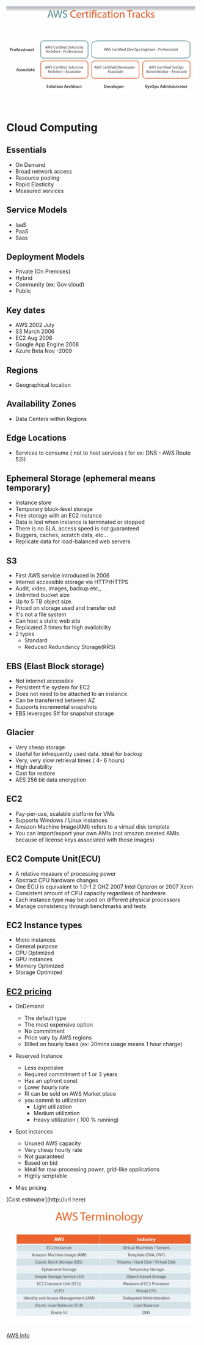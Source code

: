 ![Certification Tracks](https://github.com/sairamaj/awssolutionarchitectexam/blob/master/images/certificationtracks.png)

# Cloud Computing
## Essentials
* On Demand
* Broad network access
* Resource pooling
* Rapid Elasticity 
* Measured services

## Service Models
* IaaS
* PaaS
* Saas

## Deployment Models
* Private (On Premises)
* Hybrid
* Community (ex: Gov cloud)
* Public    

## Key dates
* AWS 2002 July
* S3 March 2006
* EC2 Aug 2006
* Google App Engine 2008
* Azure Beta Nov -2009

## Regions
* Geographical location
## Availability Zones
* Data Centers within Regions
## Edge Locations
* Services to consume ( not to host services ( for ex: DNS - AWS Route 53))

## Ephemeral Storage (ephemeral means temporary)
* Instance store
* Temporary block-level storage
* Free storage with an EC2 instance
* Data is lost when instance is terminated or stopped
* There is no SLA, access speed is not guaranteed
* Buggers, caches, scratch data, etc...
* Replicate data for load-balanced web servers

## S3
* First AWS service introduced in 2006
* Internet accessible storage via HTTP/HTTPS
* Audit, video, images, backup etc.,
* Unlimited bucket size
* Up to 5 TB object size.
* Priced on storage used and transfer out
* It's not a file system
* Can host a static web site
* Replicated 3 times for high availability
* 2 types
  * Standard
  * Reduced Redundancy Storage(RRS) 

## EBS (Elast Block  storage)
* Not internet accessible
* Persistent file system for EC2
* Does not need to be attached to an instance.
* Can be transferred between AZ
* Supports incremental snapshots
* EBS leverages S# for snapshot storage

## Glacier
* Very cheap storage
* Useful for infrequently used data. Ideal for backup
* Very, very slow retrieval times ( 4- 6 hours)
* High durability
* Cost for restore
* AES 256 bit data encryption
 
## EC2
* Pay-per-use, scalable platform for VMs
* Supports Windows / Linux instances
* Amazon Machine Image(AMI) refers to a virtual disk template
* You can import/export your own AMIs (not amazon created AMIs because of license keys associated with those images)

## EC2 Compute Unit(ECU)
* A relative measure of processing power
* Abstract CPU hardware changes
* One ECU is equivalent to 1.0-1.2 GHZ 2007 Intel Opteron or 2007 Xeon
* Consistent amount of CPU capacity regardless of hardware
* Each instance type may be used on different physical processors
* Manage consistency through benchmarks and tests


## EC2 Instance types
* Micro instances
* General purpose
* CPU Optimized
* GPU instances
* Memory Optimized
* Storage Optimized

## [EC2 pricing](http://aws.amazon.com/ec2/pricing)
* OnDemand
  * The default type
  * The most expensive option
  * No commitment
  * Price vary by AWS regions
  * Billed on hourly basis (ex: 20mins usage means 1 hour charge)

* Reserved Instance
  * Less expensive
  * Required commitment of 1 or 3 years
  * Has an upfront const
  * Lower hourly rate
  * RI can be sold on AWS Market place
  * you commit to utilization
    * Light utilization
    * Medium utilization
    * Heavy utilization ( 100 % running)
* Spot instances
  * Unused AWS capacity
  * Very cheap hourly rate
  * Not guaranteed
  * Based on bid
  * Ideal for raw-processing power, grid-like applications
  * Highly scriptable

* Misc pricing

[Cost estimator](http://url here)

![AWS terminology](https://github.com/sairamaj/awssolutionarchitectexam/blob/master/images/awsterminology.png)

[AWS Info](http://cdn.awsnow.info/)